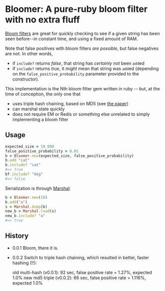 # Bloomer: A pure-ruby bloom filter with no extra fluff

[Bloom filters](http://en.wikipedia.org/wiki/Bloom_filter) are great for quickly checking to see if
a given string has been seen before--in constant time, and using a fixed amount of RAM.

Note that false positives with bloom filters *are possible*, but false negatives are not. In other words,

* if ```include?``` returns *false*, that string has *certainly not* been ```add```ed
* if ```include?``` returns *true*, it *might* mean that string was ```add```ed (depending on the
```false_positive_probability``` parameter provided to the constructor).

This implementation is the Nth bloom filter gem written in ruby -- but, at the time of conception, the only one that

* uses triple hash chaining, based on MD5 (see [the paper](http://www.ccs.neu.edu/home/pete/pub/bloom-filters-verification.pdf))
* can marshal state quickly
* does not require EM or Redis or something else unrelated to simply implementing a bloom filter

## Usage

```ruby
expected_size = 10_000
false_positive_probability = 0.01
b = Bloomer.new(expected_size, false_positive_probability)
b.add "cat"
b.include? "cat"
#=> true
bf.include? "dog"
#=> false
```

Serialization is through [Marshal](http://ruby-doc.org/core-1.8.7/Marshal.html):

```ruby
b = Bloomer.new(10)
b.add("a")
s = Marshal.dump(b)
new_b = Marshal.load(s)
new_b.include? "a"
#=> true
```

## History

* 0.0.1 Bloom, there it is.

* 0.0.2 Switch to triple hash chaining, which resulted in better, faster hashing (!!):

    old multi-hash (v0.0.1): 92 sec, false positive rate = 1.27%, expected 1.0%
    new md5 triple (v0.0.2): 66 sec, false positive rate = 1.116%, expected 1.0%



